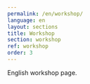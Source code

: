 ```yaml
---
permalink: /en/workshop/
language: en 
layout: sections
title: Workshop
section: workshop
ref: workshop
order: 3
---
```


English workshop page.
